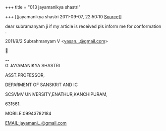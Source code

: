 +++
title = "013 jayamanikya shastri"

+++
[[jayamanikya shastri	2011-09-07, 22:50:10 [Source](https://groups.google.com/g/bvparishat/c/UU2Fsgg9SEY)]]



dear subramanyam ji if my article is received pls inform me for conformation .  
  

2011/9/2 Subrahmanyam V \<[vasan...@gmail.com]()\>



  
  
  
--  
G JAYAMANIKYA SHASTRI  

ASST.PROFESSOR,

DEPARMENT OF SANSKRIT AND IC

SCSVMV UNIVERSITY,ENATHUR,KANCHIPURAM,

631561\.

  

MOBILE:09943782184

  

[EMAIL:jayamani...@gmail.com]()

  

